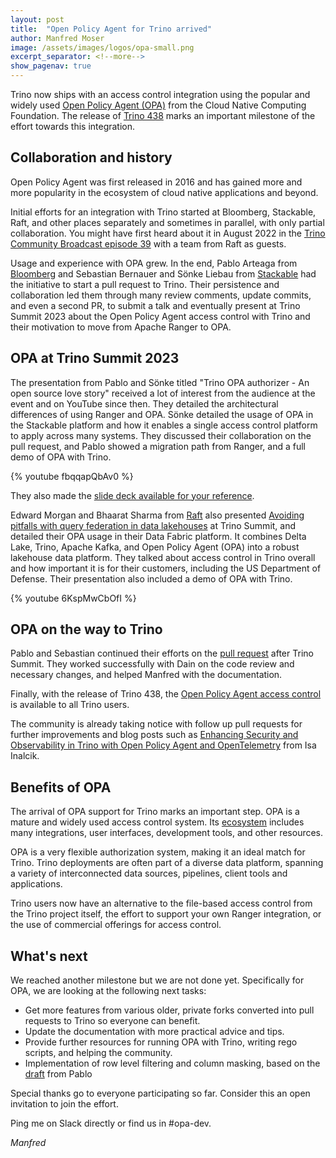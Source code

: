 ```yaml
---
layout: post
title:  "Open Policy Agent for Trino arrived"
author: Manfred Moser
image: /assets/images/logos/opa-small.png
excerpt_separator: <!--more-->
show_pagenav: true
---
```


Trino now ships with an access control integration using the popular and widely
used [Open Policy Agent (OPA)](https://www.openpolicyagent.org/) from the Cloud Native
Computing Foundation. The release of [Trino
438]({{site.url}}/docs/current/release/release-438.html) marks an important
milestone of the effort towards this integration.

<!--more-->

## Collaboration and history

Open Policy Agent was first released in 2016 and has gained more and more
popularity in the ecosystem of cloud native applications and beyond.

Initial efforts for an integration with Trino started at Bloomberg, Stackable,
Raft, and other places separately and sometimes in parallel, with only partial
collaboration. You might have first heard about it in August 2022 in the [Trino
Community Broadcast episode 39]({{site.url}}/episodes/39.html) with a team from
Raft as guests.

Usage and experience with OPA grew. In the end, Pablo Arteaga from
[Bloomberg](https://www.techatbloomberg.com/) and Sebastian Bernauer and Sönke
Liebau from [Stackable](https://stackable.tech/) had the initiative to start a
pull request to Trino. Their persistence and collaboration led them through many
review comments, update commits, and even a second PR, to submit a talk and
eventually present at Trino Summit 2023 about the Open Policy Agent access
control with Trino and their motivation to move from Apache Ranger to OPA.

## OPA at Trino Summit 2023

The presentation from Pablo and Sönke titled "Trino OPA authorizer - An open
source love story" received a lot of interest from the audience at the event and
on YouTube since then. They detailed the architectural differences of using
Ranger and OPA. Sönke detailed the usage of OPA in the Stackable platform and
how it enables a single access control platform to apply across many systems.
They discussed their collaboration on the pull request, and Pablo showed a
migration path from Ranger, and a full demo of OPA with Trino.

{% youtube fbqqapQbAv0 %}

They also made the [slide deck available for your
reference]({{site.url}}/assets/blog/trino-summit-2023/opa-trino.pdf).

Edward Morgan and Bhaarat Sharma from [Raft](https://teamraft.com/) also
presented [Avoiding pitfalls with query federation in data
lakehouses](https://www.youtube.com/watch?v=6KspMwCbOfI) at Trino Summit, and
detailed their OPA usage in their Data Fabric platform. It combines Delta Lake,
Trino, Apache Kafka, and Open Policy Agent (OPA) into a robust lakehouse data
platform. They talked about access control in Trino overall and how important it
is for their customers, including the US Department of Defense. Their
presentation also included a demo of OPA with Trino.

{% youtube 6KspMwCbOfI %}

## OPA on the way to Trino

Pablo and Sebastian continued their efforts on the [pull
request](https://github.com/trinodb/trino/pull/19532) after Trino Summit. They
worked successfully with Dain on the code review and necessary changes, and
helped Manfred with the documentation.

Finally, with the release of Trino 438, the [Open Policy Agent access
control]({{site.url}}docs/current/security/opa-access-control.html) is available
to all Trino users.

The community is already taking notice with follow up pull requests for further
improvements and blog posts such as [Enhancing Security and Observability in
Trino with Open Policy Agent and
OpenTelemetry](https://www.linkedin.com/pulse/enhancing-security-observability-trino-open-policy-agent-isa-inalcik-zhl9e/)
from Isa Inalcik.

## Benefits of OPA

The arrival of OPA support for Trino marks an important step. OPA is a mature
and widely used access control system. Its
[ecosystem](https://www.openpolicyagent.org/ecosystem/) includes many
integrations, user interfaces, development tools, and other resources.

OPA is a very flexible authorization system, making it an ideal match for Trino.
Trino deployments are often part of a diverse data platform, spanning a variety
 of interconnected data sources, pipelines, client tools and applications.

Trino users now have an alternative to the file-based access
control from the Trino project itself, the effort to support your own Ranger
integration, or the use of commercial offerings for access control.

## What's next

We reached another milestone but we are not done yet. Specifically for OPA, we
are looking at the following next tasks:

* Get more features from various older, private forks converted into pull
  requests to Trino so everyone can benefit.
* Update the documentation with more practical advice and tips.
* Provide further resources for running OPA with Trino, writing rego scripts,
  and helping the community.
* Implementation of row level filtering and column masking, based on the
  [draft](https://github.com/bloomberg/trino/pull/16) from Pablo

Special thanks go to everyone participating so far. Consider this an open
invitation to join the effort.

Ping me on Slack directly or find us in #opa-dev.

*Manfred*